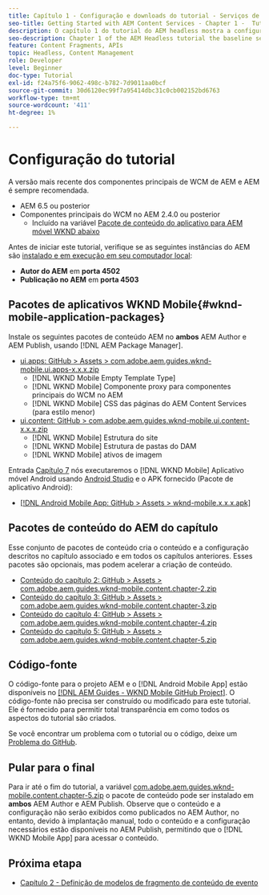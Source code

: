 ```yaml
---
title: Capítulo 1 - Configuração e downloads do tutorial - Serviços de conteúdo
seo-title: Getting Started with AEM Content Services - Chapter 1 -  Tutorial Set up
description: O capítulo 1 do tutorial do AEM headless mostra a configuração da linha de base para a instância do AEM no tutorial.
seo-description: Chapter 1 of the AEM Headless tutorial the baseline setup for the AEM instance for the tutorial.
feature: Content Fragments, APIs
topic: Headless, Content Management
role: Developer
level: Beginner
doc-type: Tutorial
exl-id: f24a75f6-9062-498c-b782-7d9011aa0bcf
source-git-commit: 30d6120ec99f7a95414dbc31c0cb002152bd6763
workflow-type: tm+mt
source-wordcount: '411'
ht-degree: 1%

---
```


# Configuração do tutorial

A versão mais recente dos componentes principais de WCM de AEM e AEM é sempre recomendada.

* AEM 6.5 ou posterior
* Componentes principais do WCM no AEM 2.4.0 ou posterior
   * Incluído na variável [Pacote de conteúdo do aplicativo para AEM móvel WKND abaixo](#wknd-mobile-application-packages)

Antes de iniciar este tutorial, verifique se as seguintes instâncias do AEM são [instalado e em execução em seu computador local](https://helpx.adobe.com/experience-manager/6-5/sites/deploying/using/deploy.html#Default%20Local%20Install):

* **Autor do AEM** em **porta 4502**
* **Publicação no AEM** em **porta 4503**

## Pacotes de aplicativos WKND Mobile{#wknd-mobile-application-packages}

Instale os seguintes pacotes de conteúdo AEM no **ambos** AEM Author e AEM Publish, usando [!DNL AEM Package Manager].

* [ui.apps: GitHub > Assets > com.adobe.aem.guides.wknd-mobile.ui.apps-x.x.x.zip](https://github.com/adobe/aem-guides-wknd-mobile/releases/latest)
   * [!DNL WKND Mobile Empty Template Type]
   * [!DNL WKND Mobile] Componente proxy para componentes principais do WCM no AEM
   * [!DNL WKND Mobile] CSS das páginas do AEM Content Services (para estilo menor)
* [ui.content: GitHub > com.adobe.aem.guides.wknd-mobile.ui.content-x.x.x.zip](https://github.com/adobe/aem-guides-wknd-mobile/releases/latest)
   * [!DNL WKND Mobile] Estrutura do site
   * [!DNL WKND Mobile] Estrutura de pastas do DAM
   * [!DNL WKND Mobile] ativos de imagem

Entrada [Capítulo 7](./chapter-7.md) nós executaremos o [!DNL WKND Mobile] Aplicativo móvel Android usando [Android Studio](https://developer.android.com/studio) e o APK fornecido (Pacote de aplicativo Android):

* [[!DNL Android Mobile App: GitHub > Assets > wknd-mobile.x.x.x.apk]](https://github.com/adobe/aem-guides-wknd-mobile/releases/latest)

## Pacotes de conteúdo do AEM do capítulo

Esse conjunto de pacotes de conteúdo cria o conteúdo e a configuração descritos no capítulo associado e em todos os capítulos anteriores. Esses pacotes são opcionais, mas podem acelerar a criação de conteúdo.

* [Conteúdo do capítulo 2: GitHub > Assets > com.adobe.aem.guides.wknd-mobile.content.chapter-2.zip](https://github.com/adobe/aem-guides-wknd-mobile/releases/latest)
* [Conteúdo do capítulo 3: GitHub > Assets > com.adobe.aem.guides.wknd-mobile.content.chapter-3.zip](https://github.com/adobe/aem-guides-wknd-mobile/releases/latest)
* [Conteúdo do capítulo 4: GitHub > Assets > com.adobe.aem.guides.wknd-mobile.content.chapter-4.zip](https://github.com/adobe/aem-guides-wknd-mobile/releases/latest)
* [Conteúdo do capítulo 5: GitHub > Assets > com.adobe.aem.guides.wknd-mobile.content.chapter-5.zip](https://github.com/adobe/aem-guides-wknd-mobile/releases/latest)

## Código-fonte

O código-fonte para o projeto AEM e o [!DNL Android Mobile App] estão disponíveis no [[!DNL AEM Guides - WKND Mobile GitHub Project]](https://github.com/adobe/aem-guides-wknd-mobile). O código-fonte não precisa ser construído ou modificado para este tutorial. Ele é fornecido para permitir total transparência em como todos os aspectos do tutorial são criados.

Se você encontrar um problema com o tutorial ou o código, deixe um [Problema do GitHub](https://github.com/adobe/aem-guides-wknd-mobile/issues).

## Pular para o final

Para ir até o fim do tutorial, a variável [com.adobe.aem.guides.wknd-mobile.content.chapter-5.zip](https://github.com/adobe/aem-guides-wknd-mobile/releases/latest) o pacote de conteúdo pode ser instalado em **ambos** AEM Author e AEM Publish. Observe que o conteúdo e a configuração não serão exibidos como publicados no AEM Author, no entanto, devido à implantação manual, todo o conteúdo e a configuração necessários estão disponíveis no AEM Publish, permitindo que o [!DNL WKND Mobile App] para acessar o conteúdo.


## Próxima etapa

* [Capítulo 2 - Definição de modelos de fragmento de conteúdo de evento](./chapter-2.md)
